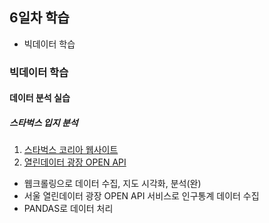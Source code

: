 ## 6일차 학습
- 빅데이터 학습

### 빅데이터 학습

#### 데이터 분석 실습

##### 스타벅스 입지 분석
1. [스타벅스 코리아 웹사이트](https://www.starbucks.co.kr)
2. [열린데이터 광장 OPEN API]((https://data.seoul.go.kr/))

- 웹크롤링으로 데이터 수집, 지도 시각화, 분석(완)
- 서울 열린데이터 광장 OPEN API 서비스로 인구통계 데이터 수집
- PANDAS로 데이터 처리